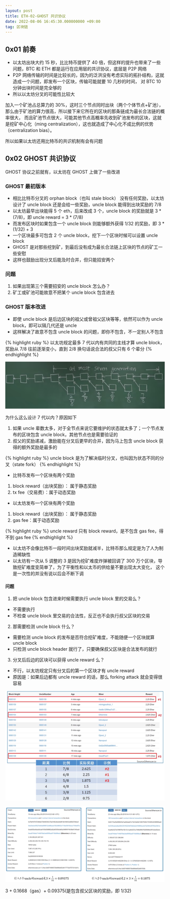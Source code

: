 ```yaml
---
layout: post
title: ETH-02-GHOST 共识协议
date: 2022-08-06 16:45:30.000000000 +09:00
tag: 区块链
---
```


## 0x01 前奏
* 以太坊出块大约 15 秒，比比特币提供了 40 倍，但这样的提升也带来了一些问题，BTC 和 ETH 都是运行在应用层的共识协议，底层是 P2P 网络
* P2P 网络传输的时间是比较长的，因为的泛洪没有考虑实际的拓扑结构，这就造成一个问题，即发布一个区块，传输可能就要 10 几秒的时间，
对 BTC 10 分钟出块时间是完全够的
* 所以以太坊分叉的可能性比较大

加入一个矿池占总算力的 30%，这时三个节点同时出块（两个个体节点+矿池），那么由于矿池的算力很高，所以接下来它所在的区块的那条链成为最长合法链的概率很大，
而且矿池节点很大，可能其他节点高概率先收到矿池发布的区块，这就是挖矿中心化（ming centralization），这也就造成了中心化不成比例的优势（centralization bias）。

所以如果以太坊还用比特币的共识机制有会有问题


## 0x02 GHOST 共识协议

GHOST 协议之前就有，以太坊在 GHOST 上做了一些改进

### GHOST 最初版本
* 相比比特币分叉的 orphan block（也叫 stale block） 没有任何奖励，以太坊设计了 uncle block 还是会给一些奖励，uncle block 能得到出块奖励的 7/8
* 以太坊最早出块能得 5 个 eth，后来改成 3 个，uncle block 的奖励就是 3 * (7/8)，即 uncle reward = 3 * (7/8)
* 而发布区块时如果包含一个 uncle block 则能够额外获得 1/32 的奖励，即 3 * (1/32) + 3
* 一个区块最多可包含 2 个 uncle block，挖下一个区块时候可以设置 uncle block
* GHOST 是对那些挖到矿，到最后没有成为最长合法链上区块的节点的矿工一些安慰
* 这样也鼓励出现分叉后能及时合并，但只能招安两个


### 问题
1. 如果出现第三个需要招安的 uncle block 怎么办？
2. 矿工或矿池可能故意不把某个 uncle block 包含进去

### GHOST 版本改进
* 即使 uncle block 是后边区块的祖父或曾祖父区块等等，依然可以作为 uncle block，即可以隔几代还是 uncle
* 这样解决了故意不包含 uncle block 的问题，即你不包含，不一定别人不包含

{% highlight ruby %}
以太坊规定最多 7 代以内有共同的主线才算 uncle block，奖励从 7/8 往前逐渐变小，直到 2/8
换句话说合法的叔父只有 6 个辈分
{% endhighlight %}

![](/assets/images/eth/uncle.png)

为什么这么设计 7 代以内？原因如下
1. 如果 uncle 辈数太多，对于全节点来说它要维护的状态就太多了；一个节点发布的区块包含 uncle block，其他节点也是需要验证的
2. 叔父的奖励递减，激励能在分叉后更早的合并，因为马上包含 uncle block 获得的额外奖励是最多的

{% highlight ruby %}
uncle block 是为了解决临时分叉，也叫因为状态不同的分叉（state fork）
{% endhighlight %}

* 比特币发布一个区块有两个奖励
1. block reward（出块奖励）： 属于静态奖励
2. tx fee（交易费）：属于动态奖励

* 以太坊发布一个区块有两个奖励
1. block reward（出块奖励）： 属于静态奖励
2. gas fee：属于动态奖励

{% highlight ruby %}
uncle reward 只有 block reward，是不包含 gas fee，得不到 gas fee
{% endhighlight %}
* 以太坊不会像比特币一段时间出块奖励就减半，比特币那么规定是为了人为制造稀缺性
* 以太坊有一次从 5 调整的 3 是因为挖矿难度炸弹被回调了 300 万个区块，导致挖矿难度变简单了，为了平衡性和以太币的供给量不要出现太大变化，
这个是一次性的并没有说以后会不断下调

#### 问题
1. 把 uncle block 包含进来时候需要执行 uncle block 里的交易么？
* 不需要执行
* 不检查 uncle block 里交易的合法性，反正也不会执行叔父区块的交易

2. 那需要检测 uncle block 什么？
* 需要检测 uncle block 的发布是否符合挖矿难度，不能随便一个区块就算 uncle block
* 只检测 uncle block header 就行了，只要确保叔父区块是合法发布的就行

3. 分叉后后边的区块可以获得 uncle reward 么？
* 不行，以太坊规定只有分叉后的第一个区块才有 uncle reward
* 原因是：如果后边都有 uncle reward 的话，那么 forking attack 就会变得很容易

![](/assets/images/eth/uncle1.png)

![](/assets/images/eth/uncle2.png)

3 + 0.1668（gas）+ 0.09375(是包含叔父区块的奖励，即 1/32)

